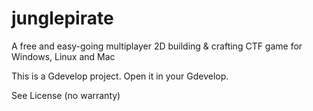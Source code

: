 # junglepirate
A free and easy-going multiplayer 2D building & crafting CTF game for Windows, Linux and Mac

This is a Gdevelop project. Open it in your Gdevelop.

See License (no warranty)